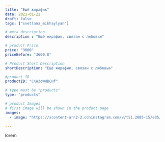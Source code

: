 ```yaml
---
title: "Ещё жирафик"
date: 2021-01-22
draft: false
tags: ["svetlana_mikhaylyan"]

# meta description
description : "Ещё жирафик, связан с любовью"

# product Price
price: "3000"
priceBefore: "3600.0"

# Product Short Description
shortDescription: "Ещё жирафик, связан с любовью"

#product ID
productID: "CKW3oWHBCHf"

# type must be "products"
type: "products"

# product Images
# first image will be shown in the product page
images:
  - image: "https://scontent-arn2-2.cdninstagram.com/v/t51.2885-15/e35/141156032_194024492455961_7212852693636154112_n.jpg?se=7&tp=1&_nc_ht=scontent-arn2-2.cdninstagram.com&_nc_cat=105&_nc_ohc=eI9wqw_vwB4AX9QCf3w&oh=bdc2535e3657c0b52c34dc823c988997&oe=60740D96&ig_cache_key=MjQ5MjQyNDEwODg3MzM1OTgzOQ%3D%3D.2"

---
```

lorem
